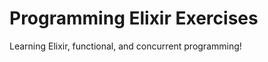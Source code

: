 Programming Elixir Exercises
============================

Learning Elixir, functional, and concurrent programming!

